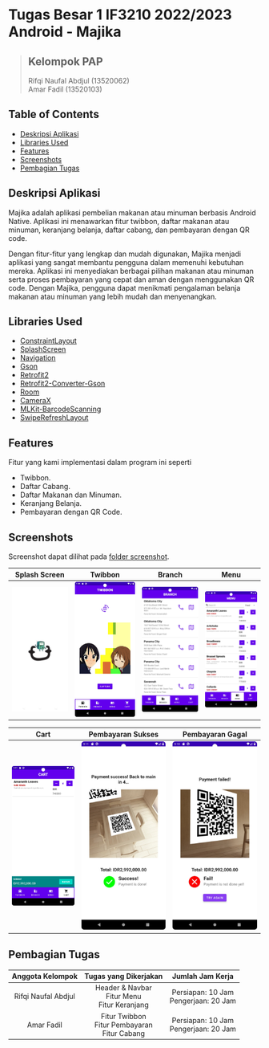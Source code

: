 # Tugas Besar 1 IF3210 2022/2023<br/>Android - Majika

> ## **Kelompok PAP**
> 
> Rifqi Naufal Abdjul (13520062)  
> Amar Fadil (13520103)

## Table of Contents

- [Deskripsi Aplikasi](#deskripsi-aplikasi)
- [Libraries Used](#libraries-used)
- [Features](#features)
- [Screenshots](#screenshots)
- [Pembagian Tugas](#pembagian-tugas)

## Deskripsi Aplikasi

Majika adalah aplikasi pembelian makanan atau minuman berbasis Android Native. Aplikasi ini menawarkan fitur twibbon, daftar makanan atau minuman, keranjang belanja, daftar cabang, dan pembayaran dengan QR code.

Dengan fitur-fitur yang lengkap dan mudah digunakan, Majika menjadi aplikasi yang sangat membantu pengguna dalam memenuhi kebutuhan mereka. Aplikasi ini menyediakan berbagai pilihan makanan atau minuman serta proses pembayaran yang cepat dan aman dengan menggunakan QR code. Dengan Majika, pengguna dapat menikmati pengalaman belanja makanan atau minuman yang lebih mudah dan menyenangkan.

## Libraries Used

- [ConstraintLayout](https://developer.android.com/jetpack/androidx/releases/constraintlayout)
- [SplashScreen](https://developer.android.com/reference/androidx/core/splashscreen/SplashScreen)
- [Navigation](https://developer.android.com/jetpack/androidx/releases/navigation)
- [Gson](https://github.com/google/gson)
- [Retrofit2](https://square.github.io/retrofit/)
- [Retrofit2-Converter-Gson](https://github.com/square/retrofit/tree/master/retrofit-converters/gson)
- [Room](https://developer.android.com/jetpack/androidx/releases/room)
- [CameraX](https://developer.android.com/jetpack/androidx/releases/camera)
- [MLKit-BarcodeScanning](https://developers.google.com/ml-kit/vision/barcode-scanning/android)
- [SwipeRefreshLayout](https://developer.android.com/jetpack/androidx/releases/swiperefreshlayout)

## Features

Fitur yang kami implementasi dalam program ini seperti

- Twibbon.
- Daftar Cabang.
- Daftar Makanan dan Minuman.
- Keranjang Belanja.
- Pembayaran dengan QR Code.

## Screenshots

Screenshot dapat dilihat pada [folder screenshot](./screenshot).

| Splash Screen                                   | Twibbon                              | Branch                             | Menu                            |
|-------------------------------------------------|--------------------------------------|------------------------------------|---------------------------------|
| ![Splash Screen](./screenshot/splashscreen.jpg) | ![Twibbon](./screenshot/twibbon.jpg) | ![Branch](./screenshot/branch.jpg) | ![Menu](./screenshot/menu1.jpg) |

| Cart                           | Pembayaran Sukses                                      | Pembayaran Gagal                                     |
|--------------------------------|--------------------------------------------------------|------------------------------------------------------|
| ![Cart](./screenshot/cart.jpg) | ![Pembayaran Sukses](./screenshot/payment_success.jpg) | ![Pembayaran Gagal](./screenshot/payment_failed.jpg) |

## Pembagian Tugas

|        Anggota Kelompok        |                Tugas yang Dikerjakan                |             Jumlah Jam Kerja             |
|:------------------------------:|:---------------------------------------------------:|:----------------------------------------:|
|      Rifqi Naufal Abdjul       | Header & Navbar<br/>Fitur Menu<br/>Fitur Keranjang  | Persiapan: 10 Jam<br/>Pengerjaan: 20 Jam |
|           Amar Fadil           | Fitur Twibbon<br/>Fitur Pembayaran<br/>Fitur Cabang | Persiapan: 10 Jam<br/>Pengerjaan: 20 Jam |
